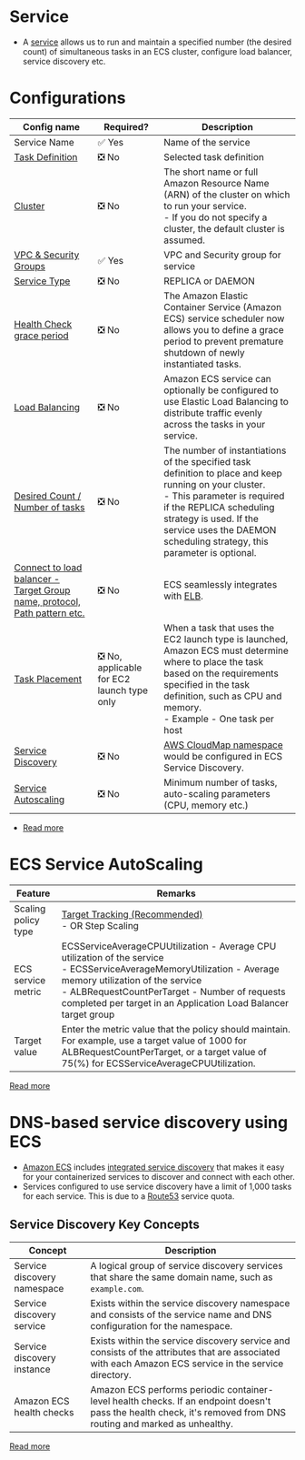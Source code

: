 # Service
- A [service](https://docs.aws.amazon.com/AmazonECS/latest/developerguide/ecs_services.html) allows us to run and maintain a specified number (the desired count) of simultaneous tasks in an ECS cluster, configure load balancer, service discovery etc.

# Configurations

| Config name                                                                                                                                                     | Required?                                                             | Description                                                                                                                                                                                                                                                            |
|-----------------------------------------------------------------------------------------------------------------------------------------------------------------|-----------------------------------------------------------------------|------------------------------------------------------------------------------------------------------------------------------------------------------------------------------------------------------------------------------------------------------------------------|
| Service Name                                                                                                                                                    | :white_check_mark: Yes                                                | Name of the service                                                                                                                                                                                                                                                    |
| [Task Definition](ECSTask.md)                                                                                                                                   | :negative_squared_cross_mark: No                                      | Selected task definition                                                                                                                                                                                                                                               |
| [Cluster](https://docs.aws.amazon.com/AmazonECS/latest/developerguide/clusters.html)                                                                            | :negative_squared_cross_mark: No                                      | The short name or full Amazon Resource Name (ARN) of the cluster on which to run your service. <br/>- If you do not specify a cluster, the default cluster is assumed.                                                                                                 |
| [VPC & Security Groups](../../1_NetworkingAndContentDelivery/3_NetworkFoundationsVPC/Readme.md)                                                                 | :white_check_mark: Yes                                                | VPC and Security group for service                                                                                                                                                                                                                                     |
| [Service Type](https://docs.aws.amazon.com/AmazonECS/latest/developerguide/ecs_services.html)                                                                   | :negative_squared_cross_mark: No                                      | REPLICA or DAEMON                                                                                                                                                                                                                                                      |
| [Health Check grace period](https://aws.amazon.com/about-aws/whats-new/2017/12/amazon-ecs-adds-elb-health-check-grace-period/)                                  | :negative_squared_cross_mark: No                                      | The Amazon Elastic Container Service (Amazon ECS) service scheduler now allows you to define a grace period to prevent premature shutdown of newly instantiated tasks.                                                                                                 |
| [Load Balancing](https://docs.aws.amazon.com/AmazonECS/latest/developerguide/service-load-balancing.html)                                                       | :negative_squared_cross_mark: No                                      | Amazon ECS service can optionally be configured to use Elastic Load Balancing to distribute traffic evenly across the tasks in your service.                                                                                                                           |
| [Desired Count / Number of tasks](https://docs.aws.amazon.com/AmazonECS/latest/developerguide/service_definition_parameters.html)                               | :negative_squared_cross_mark: No                                      | The number of instantiations of the specified task definition to place and keep running on your cluster. <br/>- This parameter is required if the REPLICA scheduling strategy is used. If the service uses the DAEMON scheduling strategy, this parameter is optional. |
| [Connect to load balancer - Target Group name, protocol, Path pattern etc.](https://docs.aws.amazon.com/AmazonECS/latest/userguide/service-load-balancing.html) | :negative_squared_cross_mark: No                                      | ECS seamlessly integrates with [ELB](../../1_NetworkingAndContentDelivery/2_ApplicationNetworking/ElasticLoadBalancer/Readme.md).                                                                                                                                      |
| [Task Placement](https://docs.aws.amazon.com/AmazonECS/latest/developerguide/task-placement.html)                                                               | :negative_squared_cross_mark: No, applicable for EC2 launch type only | When a task that uses the EC2 launch type is launched, Amazon ECS must determine where to place the task based on the requirements specified in the task definition, such as CPU and memory. <br/>- Example - One task per host                                        |
| [Service Discovery](https://docs.aws.amazon.com/AmazonECS/latest/developerguide/service-discovery.html)                                                         | :negative_squared_cross_mark: No                                      | [AWS CloudMap namespace](../../1_NetworkingAndContentDelivery/2_ApplicationNetworking/AWSCloudMap.md) would be configured in ECS Service Discovery.                                                                                                                    |
| [Service Autoscaling](https://docs.aws.amazon.com/AmazonECS/latest/developerguide/service-auto-scaling.html)                                                    | :negative_squared_cross_mark: No                                      | Minimum number of tasks, auto-scaling parameters (CPU, memory etc.)                                                                                                                                                                                                    |

- [Read more](https://docs.aws.amazon.com/AmazonECS/latest/developerguide/service_definition_parameters.html)

# ECS Service AutoScaling

| Feature             | Remarks                                                                                                                                                                                                                                                                             |
|---------------------|-------------------------------------------------------------------------------------------------------------------------------------------------------------------------------------------------------------------------------------------------------------------------------------|
| Scaling policy type | [Target Tracking (Recommended)](../../3_ComputeServices/AmazonEC2/AutoScalingGroup/ScalingPolicies.md)<br/>- OR Step Scaling                                                                                                                                                        |
| ECS service metric  | ECSServiceAverageCPUUtilization - Average CPU utilization of the service<br/>- ECSServiceAverageMemoryUtilization - Average memory utilization of the service<br/>- ALBRequestCountPerTarget - Number of requests completed per target in an Application Load Balancer target group |
| Target value        | Enter the metric value that the policy should maintain. For example, use a target value of 1000 for ALBRequestCountPerTarget, or a target value of 75(%) for ECSServiceAverageCPUUtilization.                                                                                       |

[Read more](https://docs.aws.amazon.com/AmazonECS/latest/developerguide/service-configure-auto-scaling.html)

# DNS-based service discovery using ECS
- [Amazon ECS](Readme.md) includes [integrated service discovery](https://docs.aws.amazon.com/AmazonECS/latest/developerguide/service-discovery.html) that makes it easy for your containerized services to discover and connect with each other.
- Services configured to use service discovery have a limit of 1,000 tasks for each service. This is due to a [Route53](../../1_NetworkingAndContentDelivery/1_EdgeNetworking/AmazonRoute53/Readme.md) service quota.

## Service Discovery Key Concepts

| Concept                       | Description                                                                                                                                                      |
|-------------------------------|------------------------------------------------------------------------------------------------------------------------------------------------------------------|
| Service discovery namespace   | A logical group of service discovery services that share the same domain name, such as `example.com`.                                                            |
| Service discovery service     | Exists within the service discovery namespace and consists of the service name and DNS configuration for the namespace.                                          |
| Service discovery instance    | Exists within the service discovery service and consists of the attributes that are associated with each Amazon ECS service in the service directory.            |
| Amazon ECS health checks      | Amazon ECS performs periodic container-level health checks. If an endpoint doesn't pass the health check, it's removed from DNS routing and marked as unhealthy. |

[Read more](https://docs.aws.amazon.com/AmazonECS/latest/developerguide/service-discovery.html)
